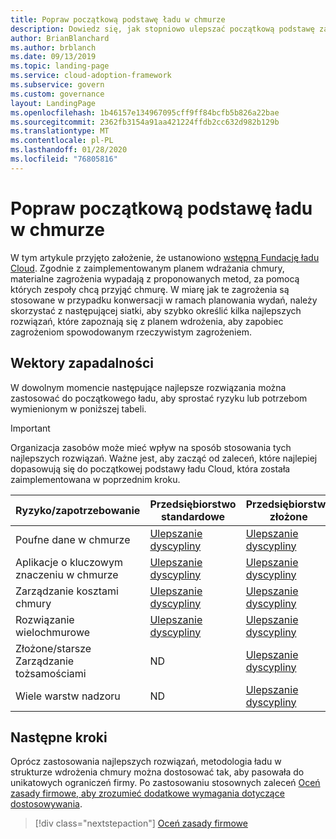 ```yaml
---
title: Popraw początkową podstawę ładu w chmurze
description: Dowiedz się, jak stopniowo ulepszać początkową podstawę zarządzania chmurą.
author: BrianBlanchard
ms.author: brblanch
ms.date: 09/13/2019
ms.topic: landing-page
ms.service: cloud-adoption-framework
ms.subservice: govern
ms.custom: governance
layout: LandingPage
ms.openlocfilehash: 1b46157e134967095cff9ff84bcfb5b826a22bae
ms.sourcegitcommit: 2362fb3154a91aa421224ffdb2cc632d982b129b
ms.translationtype: MT
ms.contentlocale: pl-PL
ms.lasthandoff: 01/28/2020
ms.locfileid: "76805816"
---
```

# <a name="improve-your-initial-cloud-governance-foundation"></a>Popraw początkową podstawę ładu w chmurze

W tym artykule przyjęto założenie, że ustanowiono [wstępną Fundację ładu Cloud](./initial-foundation.md). Zgodnie z zaimplementowanym planem wdrażania chmury, materialne zagrożenia wypadają z proponowanych metod, za pomocą których zespoły chcą przyjąć chmurę. W miarę jak te zagrożenia są stosowane w przypadku konwersacji w ramach planowania wydań, należy skorzystać z następującej siatki, aby szybko określić kilka najlepszych rozwiązań, które zapoznają się z planem wdrożenia, aby zapobiec zagrożeniom spowodowanym rzeczywistym zagrożeniem.

## <a name="maturity-vectors"></a>Wektory zapadalności

W dowolnym momencie następujące najlepsze rozwiązania można zastosować do początkowego ładu, aby sprostać ryzyku lub potrzebom wymienionym w poniższej tabeli.

> [!IMPORTANT]
> Organizacja zasobów może mieć wpływ na sposób stosowania tych najlepszych rozwiązań. Ważne jest, aby zacząć od zaleceń, które najlepiej dopasowują się do początkowej podstawy ładu Cloud, która została zaimplementowana w poprzednim kroku.

|Ryzyko/zapotrzebowanie | Przedsiębiorstwo standardowe | Przedsiębiorstwo złożone |
|---|---|---|
|Poufne dane w chmurze|[Ulepszanie dyscypliny](./guides/standard/security-baseline-improvement.md)|[Ulepszanie dyscypliny](./guides/complex/security-baseline-improvement.md)|
|Aplikacje o kluczowym znaczeniu w chmurze|[Ulepszanie dyscypliny](./guides/standard/resource-consistency-improvement.md)|[Ulepszanie dyscypliny](./guides/complex/resource-consistency-improvement.md)|
|Zarządzanie kosztami chmury|[Ulepszanie dyscypliny](./guides/standard/cost-management-improvement.md)|[Ulepszanie dyscypliny](./guides/complex/cost-management-improvement.md)|
|Rozwiązanie wielochmurowe|[Ulepszanie dyscypliny](./guides/standard/multicloud-improvement.md)|[Ulepszanie dyscypliny](./guides/complex/multicloud-improvement.md)|
|Złożone/starsze Zarządzanie tożsamościami|ND|[Ulepszanie dyscypliny](./guides/complex/identity-baseline-improvement.md)|
|Wiele warstw nadzoru|ND|[Ulepszanie dyscypliny](./guides/complex/multiple-layers-of-governance.md)|

## <a name="next-steps"></a>Następne kroki

Oprócz zastosowania najlepszych rozwiązań, metodologia ładu w strukturze wdrożenia chmury można dostosować tak, aby pasowała do unikatowych ograniczeń firmy. Po zastosowaniu stosownych zaleceń [Oceń zasady firmowe, aby zrozumieć dodatkowe wymagania dotyczące dostosowywania](./corporate-policy.md).

> [!div class="nextstepaction"]
> [Oceń zasady firmowe](./corporate-policy.md)
